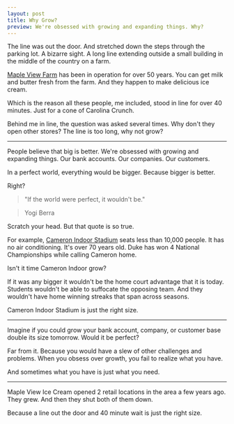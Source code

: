 ```yaml
---
layout: post
title: Why Grow?  
preview: We're obsessed with growing and expanding things. Why?
---
```

The line was out the door. And stretched down the steps through the parking lot. A bizarre sight. A long line extending outside a small building in the middle of the country on a farm. 

[Maple View Farm](http://www.mapleviewfarm.com/locations/country-store.php) has been in operation for over 50 years. You can get milk and butter fresh from the farm. And they happen to make delicious ice cream. 

Which is the reason all these people, me included, stood in line for over 40 minutes. Just for a cone of Carolina Crunch. 

Behind me in line, the question was asked several times. Why don't they open other stores? The line is too long, why not grow? 

* * * 

People believe that big is better. We're obsessed with growing and expanding things. Our bank accounts. Our companies. Our customers. 

In a perfect world, everything would be bigger. Because bigger is better.  

Right? 

> "If the world were perfect, it wouldn't be." 

> Yogi Berra 

Scratch your head. But that quote is so true. 

For example, [Cameron Indoor Stadium](http://en.wikipedia.org/wiki/Cameron_Indoor_Stadium) seats less than 10,000 people. It has no air conditioning. It's over 70 years old. Duke has won 4 National Championships while calling Cameron home. 

Isn't it time Cameron Indoor grow? 

If it was any bigger it wouldn't be the home court advantage that it is today. Students wouldn't be able to suffocate the opposing team. And they wouldn't have home winning streaks that span across seasons. 

Cameron Indoor Stadium is just the right size. 

* * * 

Imagine if you could grow your bank account, company, or customer base double its size tomorrow. Would it be perfect? 

Far from it. Because you would have a slew of other challenges and problems. When you obsess over growth, you fail to realize what you have. 

And sometimes what you have is just what you need. 

* * * 

Maple View Ice Cream opened 2 retail locations in the area a few years ago. They grew. And then they shut both of them down. 

Because a line out the door and 40 minute wait is just the right size. 
